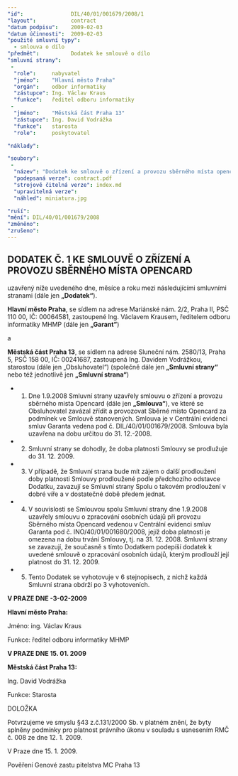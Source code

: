 ```yaml
---
"id":               DIL/40/01/001679/2008/1
"layout":           contract
"datum podpisu":    2009-02-03
"datum účinnosti":  2009-02-03
"použité smluvní typy":
  - smlouva o dílo
"předmět":          Dodatek ke smlouvě o dílo
"smluvní strany":
 -   
  "role":     nabyvatel
  "jméno":    "Hlavní město Praha"
  "orgán":    odbor informatiky
  "zástupce": Ing. Václav Kraus
  "funkce":   ředitel odboru informatiky
 -   
  "jméno":    "Městská část Praha 13"
  "zástupce": Ing. David Vodrážka
  "funkce":   starosta
  "role":     poskytovatel

"náklady":

"soubory":
 - 
  "název": "Dodatek ke smlouvě o zřízení a provozu sběrného místa opencard"
  "podepsaná verze": contract.pdf
  "strojově čitelná verze": index.md
  "upravitelná verze": 
  "náhled": miniatura.jpg

"ruší": 
"mění": DIL/40/01/001679/2008
"změněno": 
"zrušeno":
---
```


## DODATEK Č. 1 KE SMLOUVĚ O ZŘÍZENÍ A PROVOZU SBĚRNÉHO MÍSTA OPENCARD

uzavřený níže uvedeného dne, měsíce a roku mezi následujícími smluvními stranami (dále jen **„Dodatek“**).

**Hlavní město Praha**, se sídlem na adrese Mariánské nám. 2/2, Praha II, PSČ 110 00, IČ: 00064581, zastoupené lng. Václavem Krausem, ředitelem odboru informatiky MHMP (dále jen **„Garant”**)

a  

**Městská část Praha 13**, se sídlem na adrese Sluneční nám. 2580/13, Praha 5, PSČ 158 00, IČ: 00241687,
zastoupená Ing. Davidem Vodrážkou, starostou (dále jen „Obsluhovatel“) (společně dále jen **„Smluvní strany“** nebo též jednotlivě jen **„Smluvní strana“**)

* 1) Dne 1.9.2008 Smluvní strany uzavřely smlouvu o zřízení a provozu sběrného mista Opencard (dále jen **„Smlouva“**), ve které se Obsluhovatel zavázal zřídit a provozovat Sběrné místo Opencard za podmínek ve Smlouvě stanovených. Smlouva je v Centrální evidenci smluv Garanta vedena pod č. DIL/40/01/001679/2008. Smlouva byla uzavřena na dobu určitou do 31. 12.-2008.

* 2) Smluvní strany se dohodly, že doba platnosti Smlouvy se prodlužuje do 31. 12. 2009.

* 3) V případě, že Smluvní strana bude mít zájem o další prodloužení doby platnosti Smlouvy prodloužené podle předchozího odstavce Dodatku, zavazují se Smluvní strany Spolu o takovém prodloužení v dobré víře a v dostatečné době předem jednat.

* 4) V souvislosti se Smlouvou spolu Smluvní strany dne 1.9.2008 uzavřely smlouvu o zpracování osobních údajů při provozu Sběrného místa Opencard vedenou v Centrální evidenci smluv Garanta pod č.
INO/40/01/001680/2008, jejíž doba platnosti je omezena na dobu trvání Smlouvy, tj. na 31. 12. 2008. Smluvní strany se zavazují, že současně s tímto Dodatkem podepíší dodatek k uvedené smlouvě o zpracování osobních údajů, kterým prodlouží její platnost do 31. 12. 2009.

* 5) Tento Dodatek se vyhotovuje v 6 stejnopisech, z nichž každá Smluvní strana obdrží po 3 vyhotoveních.

**V PRAZE DNE -3-02-2009**  

**Hlavní město Praha:**  

Jméno: ing. Václav Kraus  

Funkce: ředitel odboru informatiky MHMP  


**V PRAZE DNE 15. 01. 2009**  

**Městská část Praha 13:**

Ing. David Vodrážka  

Funkce: Starosta

 

DOLOŽKA  

Potvrzujeme ve smyslu §43 z.č.131/2000 Sb. v platném znění,
že byty splněny podmínky pro platnost právního úkonu v souladu s usnesením RMČ č. 008 ze dne 12. 1. 2009.

V Praze dne 15. 1. 2009. 

Pověření Genové zastu pitelstva MC Praha 13

 

 


 


 

 

